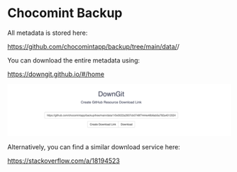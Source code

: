 # Chocomint Backup

All metadata is stored here:

https://github.com/chocomintapp/backup/tree/main/data/<chainId>/<contractAddress>

You can download the entire metadata using:

https://downgit.github.io/#/home

![downgit](./docs/downgit.png)

Alternatively, you can find a similar download service here:

https://stackoverflow.com/a/18194523
